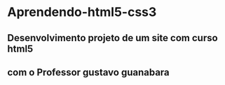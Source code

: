 # Aprendendo-html5-css3
## Desenvolvimento projeto de um  site  com curso html5
## com o **Professor gustavo guanabara**
